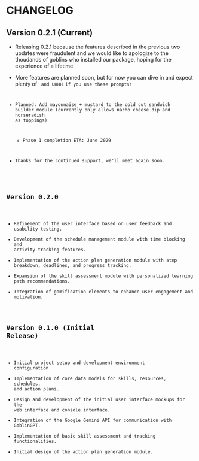 # CHANGELOG

## Version 0.2.1 (Current) 

* Releasing 0.2.1 because the features described in the previous two updates were fraudulent and we would like to apologize to the thoudands of goblins who installed our package, hoping for the experience of a lifetime.
* More features are planned soon, but for now you can dive in and expect plenty of <CODE> and UHHH if you use these prompts!

* Planned: Add mayonnaise + mustard to the cold cut sandwich builder module (currently only allows nacho cheese dip and horseradish as toppings)
  * Phase 1 completion ETA: June 2029

* Thanks for the continued support, we'll meet again soon.

## Version 0.2.0

* Refinement of the user interface based on user feedback and usability testing.
* Development of the schedule management module with time blocking and activity tracking features.
* Implementation of the action plan generation module with step breakdown, deadlines, and progress tracking.
* Expansion of the skill assessment module with personalized learning path recommendations.
* Integration of gamification elements to enhance user engagement and motivation.

## Version 0.1.0 (Initial Release)

* Initial project setup and development environment configuration.
* Implementation of core data models for skills, resources, schedules, and action plans.
* Design and development of the initial user interface mockups for the web interface and console interface.
* Integration of the Google Gemini API for communication with GoblinGPT.
* Implementation of basic skill assessment and tracking functionalities.
* Initial design of the action plan generation module.

